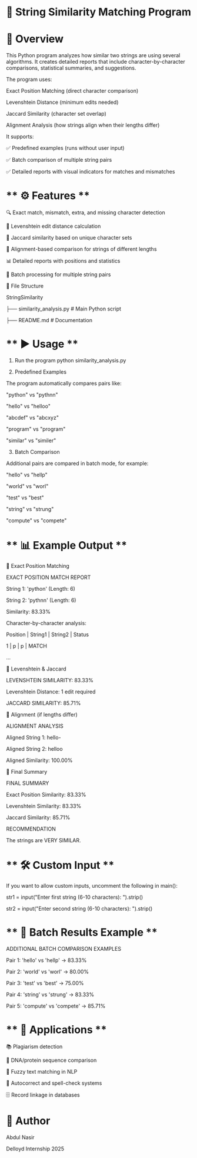 # 🧮 String Similarity Matching Program

# 📌 Overview

This Python program analyzes how similar two strings are using several algorithms.
It creates detailed reports that include character-by-character comparisons, statistical summaries, and suggestions.

The program uses:

Exact Position Matching (direct character comparison)

Levenshtein Distance (minimum edits needed)

Jaccard Similarity (character set overlap)

Alignment Analysis (how strings align when their lengths differ)

It supports:

✅ Predefined examples (runs without user input)

✅ Batch comparison of multiple string pairs

✅ Detailed reports with visual indicators for matches and mismatches

# ** ⚙️ Features **

🔍 Exact match, mismatch, extra, and missing character detection

🔢 Levenshtein edit distance calculation

🎯 Jaccard similarity based on unique character sets

🔧 Alignment-based comparison for strings of different lengths

📊 Detailed reports with positions and statistics

📂 Batch processing for multiple string pairs

📂 File Structure

StringSimilarity

 ├── similarity_analysis.py   # Main Python script
 
 ├── README.md                # Documentation

# ** ▶️ Usage **
1. Run the program
python similarity_analysis.py

2. Predefined Examples

The program automatically compares pairs like:

"python" vs "pythnn"

"hello" vs "helloo"

"abcdef" vs "abcxyz"

"program" vs "program"

"similar" vs "similer"

3. Batch Comparison

Additional pairs are compared in batch mode, for example:

"hello" vs "hellp"

"world" vs "worl"

"test" vs "best"

"string" vs "strung"

"compute" vs "compete"

# ** 📊 Example Output **

🔹 Exact Position Matching

EXACT POSITION MATCH REPORT

String 1: 'python' (Length: 6)  

String 2: 'pythnn' (Length: 6)  

Similarity: 83.33%

Character-by-character analysis:

Position | String1 | String2 | Status

1        | p       | p       | MATCH

...

🔹 Levenshtein & Jaccard

LEVENSHTEIN SIMILARITY: 83.33%

Levenshtein Distance: 1 edit required

JACCARD SIMILARITY: 85.71%

🔹 Alignment (if lengths differ)

ALIGNMENT ANALYSIS

Aligned String 1: hello-

Aligned String 2: helloo

Aligned Similarity: 100.00%

🔹 Final Summary

FINAL SUMMARY

Exact Position Similarity: 83.33%

Levenshtein Similarity:    83.33%

Jaccard Similarity:        85.71%

RECOMMENDATION

The strings are VERY SIMILAR.

# ** 🛠️ Custom Input **

If you want to allow custom inputs, uncomment the following in main():

str1 = input("Enter first string (6-10 characters): ").strip()

str2 = input("Enter second string (6-10 characters): ").strip()

# ** 📑 Batch Results Example **

ADDITIONAL BATCH COMPARISON EXAMPLES

Pair 1: 'hello' vs 'hellp' → 83.33%

Pair 2: 'world' vs 'worl' → 80.00%

Pair 3: 'test' vs 'best' → 75.00%

Pair 4: 'string' vs 'strung' → 83.33%

Pair 5: 'compute' vs 'compete' → 85.71%

# ** 🚀 Applications **

📚 Plagiarism detection

🧬 DNA/protein sequence comparison

🤖 Fuzzy text matching in NLP

📝 Autocorrect and spell-check systems

🗄️ Record linkage in databases

# 👤 Author

Abdul Nasir

Delloyd Internship 2025
